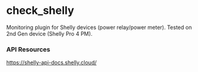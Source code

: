 # check_shelly
Monitoring plugin for Shelly devices (power relay/power meter). Tested on 2nd Gen device (Shelly Pro 4 PM).

### API Resources
https://shelly-api-docs.shelly.cloud/
